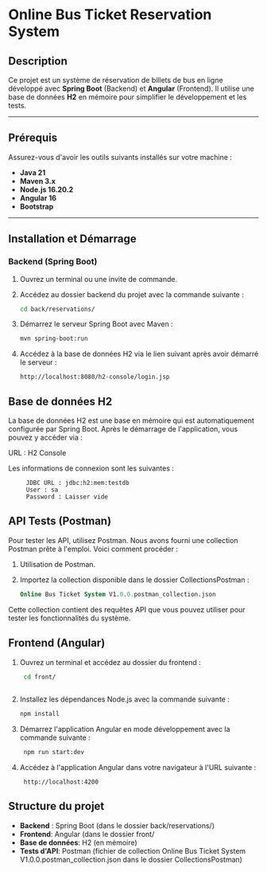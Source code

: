 # Online Bus Ticket Reservation System

## Description

Ce projet est un système de réservation de billets de bus en ligne développé avec **Spring Boot** (Backend) et **Angular** (Frontend). Il utilise une base de données **H2** en mémoire pour simplifier le développement et les tests.

---

## Prérequis

Assurez-vous d'avoir les outils suivants installés sur votre machine :

- **Java 21**
- **Maven 3.x**
- **Node.js 16.20.2**
- **Angular 16**
- **Bootstrap**

---

## Installation et Démarrage

### Backend (Spring Boot)

1. Ouvrez un terminal ou une invite de commande.

2. Accédez au dossier backend du projet avec la commande suivante :

   ```bash
   cd back/reservations/
3. Démarrez le serveur Spring Boot avec Maven :
   
   ```bash
   mvn spring-boot:run

4. Accédez à la base de données H2 via le lien suivant après avoir démarré le serveur :

   ```URL
   http://localhost:8080/h2-console/login.jsp

## Base de données H2
La base de données H2 est une base en mémoire qui est automatiquement configurée par Spring Boot. Après le démarrage de l'application, vous pouvez y accéder via :

URL : H2 Console

Les informations de connexion sont les suivantes :
   ```text
        JDBC URL : jdbc:h2:mem:testdb
        User : sa
        Password : Laisser vide
   ```
## API Tests (Postman)
Pour tester les API, utilisez Postman. Nous avons fourni une collection Postman prête à l'emploi. Voici comment procéder :

1.  Utilisation de Postman.
2.  Importez la collection disponible dans le dossier CollectionsPostman :
      
    ```sql
    Online Bus Ticket System V1.0.0.postman_collection.json

Cette collection contient des requêtes API que vous pouvez utiliser pour tester les fonctionnalités du système.

## Frontend (Angular)
1. Ouvrez un terminal et accédez au dossier du frontend :

      ```bash
       cd front/
       
2. Installez les dépendances Node.js avec la commande suivante :

      ```bash
      npm install

3. Démarrez l'application Angular en mode développement avec la commande suivante :
    
      ```bash
       npm run start:dev

4. Accédez à l'application Angular dans votre navigateur à l'URL suivante :
      ```URL 
       http://localhost:4200

## Structure du projet
- **Backend** : Spring Boot (dans le dossier back/reservations/)
- **Frontend**: Angular (dans le dossier front/
- **Base de données**: H2 (en mémoire)
- **Tests d'API**: Postman (fichier de collection Online Bus Ticket System V1.0.0.postman_collection.json dans le dossier CollectionsPostman)